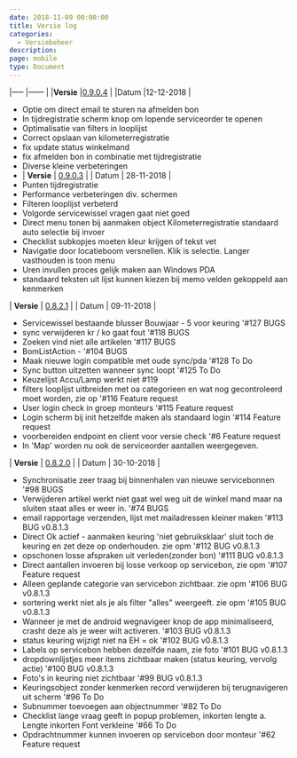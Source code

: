 ```yaml
---
date: 2018-11-09 00:00:00
title: Versie log
categories:
  - Versiebeheer
description:
page: mobile
type: Document
---
```


|—– |—— | |**Versie** |[0.9.0.4](http://apk4umobile.v2.ignissoftware.nl/apkupdates/mobilev2/Ignis.apk) | |Datum |12-12-2018 |

* Optie om direct email te sturen na afmelden bon
* In tijdregistratie scherm knop om lopende serviceorder te openen
* Optimalisatie van filters in looplijst
* Correct opslaan van kilometerregistratie
* fix update status winkelmand
* fix afmelden bon in combinatie met tijdregistratie
* Diverse kleine verbeteringen
* | **Versie** | [0.9.0.3](http://apk4umobile.v2.ignissoftware.nl/apkupdates/mobilev2/Ignis.903.apk) |
  | Datum | 28-11-2018 |
* Punten tijdregistratie
* Performance verbeteringen div. schermen
* Filteren looplijst verbeterd
* Volgorde servicewissel vragen gaat niet goed
* Direct menu tonen bij aanmaken object Kilometerregistratie standaard auto selectie bij invoer
* Checklist subkopjes moeten kleur krijgen of tekst vet
* Navigatie door locatieboom versnellen. Klik is selectie. Langer vasthouden is toon menu
* Uren invullen proces gelijk maken aan Windows PDA
* standaard teksten uit lijst kunnen kiezen bij memo velden gekoppeld aan kenmerken

| **Versie** | [0.8.2.1](http://apk4umobile.v2.ignissoftware.nl/apkupdates/mobilev2/Ignis.821.apk) |
| Datum | 09-11-2018 |

* Servicewissel bestaande blusser Bouwjaar - 5 voor keuring '#127 BUGS
* sync verwijderen kr / ko gaat fout '#118 BUGS
* Zoeken vind niet alle artikelen '#117 BUGS
* BomListAction - '#104 BUGS
* Maak nieuwe login compatible met oude sync/pda '#128 To Do
* Sync button uitzetten wanneer sync loopt '#125 To Do
* Keuzelijst Accu/Lamp werkt niet #119
* filters looplijst uitbreiden met oa categorieen en wat nog gecontroleerd moet worden, zie op '#116 Feature request
* User login check in groep monteurs '#115 Feature request
* Login scherm bij init hetzelfde maken als standaard login '#114 Feature request
* voorbereiden endpoint en client voor versie check '#6 Feature request
* In 'Map' worden nu ook de serviceorder aantallen weergegeven.

| **Versie** | [0.8.2.0](http://apk4umobile.v2.ignissoftware.nl/apkupdates/mobilev2/Ignis.820.apk) |
| Datum | 30-10-2018 |

* Synchronisatie zeer traag bij binnenhalen van nieuwe servicebonnen '#98 BUGS
* Verwijderen artikel werkt niet gaat wel weg uit de winkel mand maar na sluiten staat alles er weer in. '#74 BUGS
* email rapportage verzenden, lijst met mailadressen kleiner maken '#113 BUG v0.8.1.3
* Direct Ok actief - aanmaken keuring 'niet gebruiksklaar' sluit toch de keuring en zet deze op onderhouden. zie opm '#112 BUG v0.8.1.3
* opschonen losse afspraken uit verleden(zonder bon) '#111 BUG v0.8.1.3
* Direct aantallen invoeren bij losse verkoop op servicebon, zie opm '#107 Feature request
* Alleen geplande categorie van servicebon zichtbaar. zie opm '#106 BUG v0.8.1.3
* sortering werkt niet als je als filter "alles" weergeeft. zie opm '#105 BUG v0.8.1.3
* Wanneer je met de android wegnavigeer knop de app minimaliseerd, crasht deze als je weer wilt activeren. '#103 BUG v0.8.1.3
* status keuring wijzigt niet na EH = ok '#102 BUG v0.8.1.3
* Labels op servicebon hebben dezelfde naam, zie foto '#101 BUG v0.8.1.3
* dropdownlijstjes meer items zichtbaar maken (status keuring, vervolg actie) '#100 BUG v0.8.1.3
* Foto's in keuring niet zichtbaar '#99 BUG v0.8.1.3
* Keuringsobject zonder kenmerken record verwijderen bij terugnavigeren uit scherm '#96 To Do
* Subnummer toevoegen aan objectnummer '#82 To Do
* Checklist lange vraag geeft in popup problemen, inkorten lengte a. Lengte inkorten Font verkleine '#66 To Do
* Opdrachtnummer kunnen invoeren op servicebon door monteur '#62 Feature request